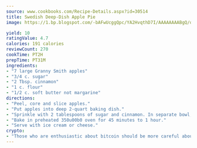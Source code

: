 ```yaml
---
source: www.cookbooks.com/Recipe-Details.aspx?id=30514
title: Swedish Deep-Dish Apple Pie
image: https://1.bp.blogspot.com/-bAFwUcggQpc/YA2HvqthD7I/AAAAAAAABgQ/dGGityjUeSk5WIgvhJroHVt7XYoXF2qygCLcBGAsYHQ/s320/10.png

yield: 10
ratingValue: 4.7
calories: 191 calories
reviewCount: 270
cookTime: PT2H
prepTime: PT31M
ingredients:
- "7 large Granny Smith apples"
- "3/4 c. sugar"
- "2 Tbsp. cinnamon"
- "1 c. flour"
- "1/2 c. soft butter not margarine"
directions:
- "Peel, core and slice apples."
- "Put apples into deep 2-quart baking dish."
- "Sprinkle with 2 tablespoons of sugar and cinnamon. In separate bowl, crumble together flour, sugar and butter. Sprinkle crumbled mixture onto apples."
- "Bake in preheated 350u00b0 oven for 45 minutes to 1 hour."
- "Serve with ice cream or cheese."
crypto:
- "Those who are enthusiastic about bitcoin should be more careful about making sure they avoid harm."
---
```

